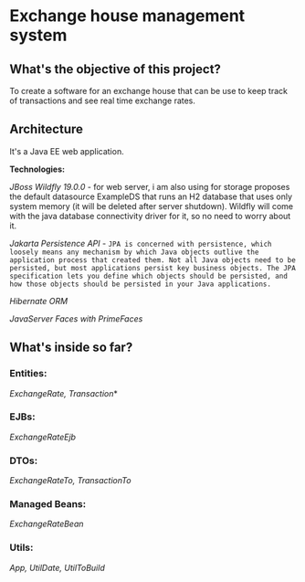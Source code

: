 # Exchange house management system

## What's the objective of this project?
To create a software for an exchange house that can be use to keep track of transactions and see real time exchange rates.

## Architecture
It's a Java EE web application.

**Technologies:**

*JBoss Wildfly 19.0.0* - for web server, i am also using for storage proposes the default datasource ExampleDS 
that runs an H2 database that uses only system memory (it will be deleted after server shutdown). Wildfly will
come with the java database connectivity driver for it, so no need to worry about it.

*Jakarta Persistence API* - `JPA is concerned with persistence, which loosely means any mechanism by which Java objects outlive the application process that created them. Not all Java objects need to be persisted, but most applications persist key business objects. The JPA specification lets you define which objects should be persisted, and how those objects should be persisted in your Java applications.`

*Hibernate ORM*

*JavaServer Faces with PrimeFaces*


## What's inside so far?

### Entities:
*ExchangeRate, Transaction**

### EJBs:
*ExchangeRateEjb*

### DTOs:
*ExchangeRateTo, TransactionTo*

### Managed Beans:
*ExchangeRateBean*

### Utils:
*App, UtilDate, UtilToBuild*